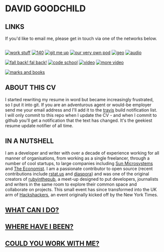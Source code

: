 # DAVID GOODCHILD

## LINKS

If you'd like to email me, please get in touch via one of the networks below.

<div style="width: 100%;">
  <a href="http://uk.linkedin.com/in/dgoodchild" title="serious work stuff"><img src="http://kaleidopunk.heroku.com//images/linkedin.png" alt="work stuff" class="icon" style="margin-top: 15px;"/></a>
  <a href="http://twitter.com/buddhamagnet"><img src="http://kaleidopunk.heroku.com/images/twitter.png" alt="140" class="icon" style="margin-top: 15px;"/></a>
  <a href="http://github.com/buddhamagnet"><img src="http://kaleidopunk.heroku.com//images/github.png" alt="git me up" class="icon" style="margin-top: 15px;"/></a>
  <a href="http://diasporauk.com"><img src="http://kaleidopunk.heroku.com//images/diaspora_d_32.png" alt="our very own pod" class="icon" style="margin-top: 15px;"/></a>
  <a href="https://foursquare.com/user/672637"><img src="http://kaleidopunk.heroku.com//images/foursquare.png" alt="geo" class="icon" style="margin-top: 15px;"/></a>
  <a href="http://soundcloud.com/buddhamagnet"><img src="http://kaleidopunk.heroku.com//images/soundcloud.png" alt="audio" class="icon" style="margin-top: 15px;"/></a>  
  <a href="http://identi.ca/buddhamagnet"><img src="http://kaleidopunk.heroku.com//images/identi.png" alt="fall back! fal back!" class="icon" style="margin-top: 15px;"/></a>
  <a href="http://stackoverflow.com/users/451914/buddhamagnet"><img src="http://kaleidopunk.heroku.com//images/stackoverflow.png" alt="code school" class="icon" style="margin-top: 15px;"/></a>
  <a href="http://vimeo.com/user334655/videos"><img src="http://kaleidopunk.heroku.com//images/vimeo.png" alt="video" class="icon" style="margin-top: 15px;"/></a>
  <a href="http://youtube.com/buddhamagnet"><img src="http://kaleidopunk.heroku.com//images/youtube.png" alt="more video" class="icon" style="margin-top: 15px;"/></a>
  <a href="http://delicious.com/buddhamagnet"><img src="http://kaleidopunk.heroku.com//images/delicious.png" alt="marks and books" class="icon" style="margin-top: 15px;"/></a>
</div>

## ABOUT THIS CV

I started rewriting my resume in word but became increasingly frustrated, so I put it
into git. If you are an adventurous agent or would-be employer send me your email
address and I'll add it to the [travis](http://travis-ci.org) build notification list.
I will only commit to this repo when I update the CV - and when I commit to github
you'll get a notification that the text has changed. It's the geekiest resume update
notifier of all time.

## IN A NUTSHELL

I am a developer and writer with over a decade of experience working for all
manner of organisations, from working as a single freelancer, through a number
of cool startups, to large companies including [Sun Microsystems](http://sun.com)
and [The Economist](http://economist.com). I am a passionate contributor to
open source (recent contributions include [rstat.us](https://github.com/hotsh/rstat.us) and
[diaspora](https://github.com/diaspora/diaspora)) and was one of the original creators
of [rubyinthepub](http://www.joannageary.com/2010/05/13/ruby-in-the-pub-3/), a meet-up
designed to put developers, journalists and writers in the same room to explore their
common space and collaborate on projects. This small event has since transformed into 
the UK arm of [Hackshackers](http://meetuplondon.hackshackers.com/), an event originally
kicked off by the New York Times.

## [WHAT CAN I DO?](https://github.com/buddhamagnet/cv/blob/master/skills.md)

## [WHERE HAVE I BEEN?](https://github.com/buddhamagnet/cv/blob/master/employment.md) 

## [COULD YOU WORK WITH ME?](https://github.com/buddhamagnet/cv/blob/master/me.md)